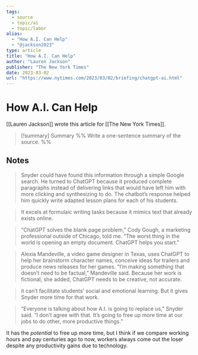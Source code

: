 ```yaml
---
tags:
  - source
  - topic/ai
  - topic/labor
alias:
  - "How A.I. Can Help"
  - "@jackson2023"
type: article
title: "How A.I. Can Help"
author: "Lauren Jackson"
publisher: "The New York Times"
date: 2023-03-02
url: "https://www.nytimes.com/2023/03/02/briefing/chatgpt-ai.html"
---
```

# How A.I. Can Help
[[Lauren Jackson]] wrote this article for [[The New York Times]].
> [!summary] Summary
> %% Write a one-sentence summary of the source. %%

## Notes

> Snyder could have found this information through a simple Google search. He turned to ChatGPT because it produced complete paragraphs instead of delivering links that would have left him with more clicking and synthesizing to do. The chatbot’s response helped him quickly write adapted lesson plans for each of his students.

> It excels at formulaic writing tasks because it mimics text that already exists online.

> “ChatGPT solves the blank page problem,” Cody Gough, a marketing professional outside of Chicago, told me. “The worst thing in the world is opening an empty document. ChatGPT helps you start.”

> Alexia Mandeville, a video game designer in Texas, uses ChatGPT to help her brainstorm character names, conceive ideas for trailers and produce news releases for her games. “I’m making something that doesn’t need to be factual,” Mandeville said. Because her work is fictional, she added, ChatGPT needs to be creative, not accurate.

> it can’t facilitate students’ social and emotional learning. But it gives Snyder more time for that work.

> “Everyone is talking about how A.I. is going to replace us,” Snyder said. “I don’t agree with that. It’s going to free up more time at our jobs to do other, more productive things.”

It has the *potential* to free up more time, but I think if we compare working hours and pay centuries ago to now, workers always come out the loser despite any productivity gains due to technology.